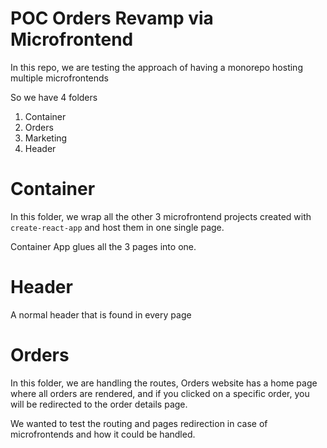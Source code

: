 # POC Orders Revamp via Microfrontend

In this repo, we are testing the approach of having a monorepo hosting multiple microfrontends 

So we have 4 folders

1. Container
2. Orders
3. Marketing
4. Header


# Container

In this folder, we wrap all the other 3 microfrontend projects created with `create-react-app` and host them in one single page.

Container App glues all the 3 pages into one.

# Header

A normal header that is found in every page

# Orders

In this folder, we are handling the routes, Orders website has a home page where all orders are rendered, and if you clicked on a specific order, you will be redirected to the order details page.

We wanted to test the routing and pages redirection in case of microfrontends and how it could be handled.
